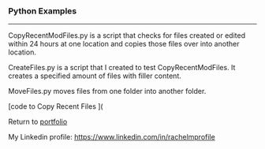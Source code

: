### Python Examples
***

CopyRecentModFiles.py is a script that checks for files created or edited within 24 hours at one location and copies those files over into another location.

CreateFiles.py is a script that I created to test CopyRecentModFiles. It creates a specified amount of files with filler content.

MoveFiles.py moves files from one folder into another folder.

[code to Copy Recent Files ](<script src="https://gist.github.com/MooreRachel/783652625b62157a2c8409a187a5bb9f.js"></script>

Return to [portfolio](../../../)


My Linkedin profile: https://www.linkedin.com/in/rachelmprofile
